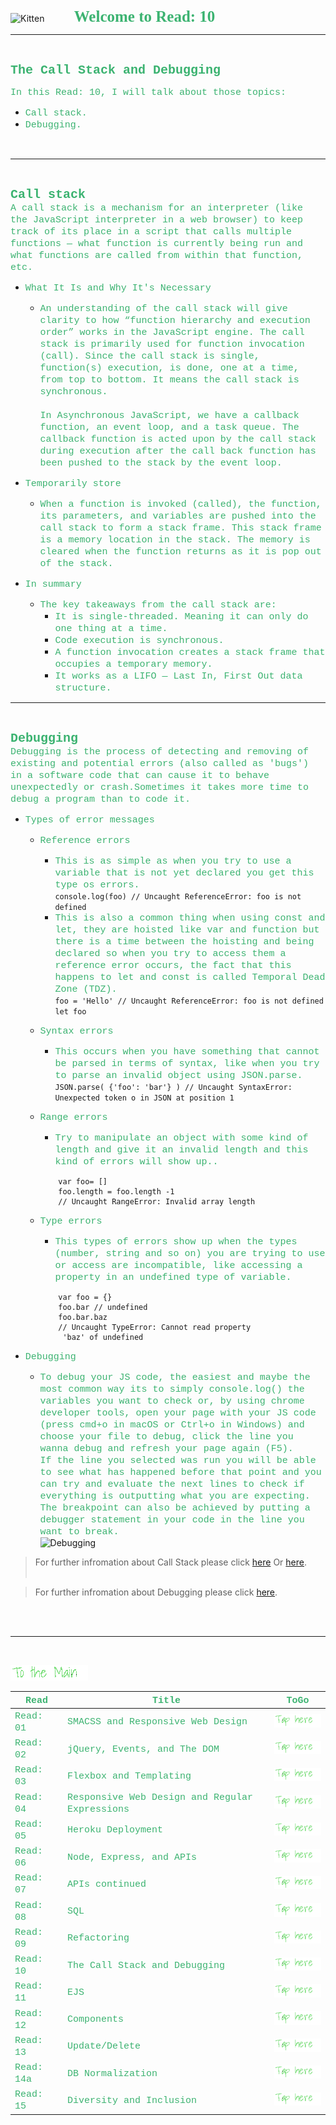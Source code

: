 <img src="https://asac.ltuc.com/wp-content/themes/asac/images/logo.png" alt="Kitten"
	title="LTUC-Abdul Aziz Al Ghurair School of Advanced Computing" width="200" />  &nbsp;&nbsp;&nbsp;&nbsp;&nbsp;&nbsp;&nbsp;&nbsp;&nbsp;&nbsp; <span style="font-family:Papyrus; font-size:25px;color:rgb(60, 179, 113)">**Welcome to Read: 10**</span>

---
<br>

<span style="font-family:Courier New; font-size:20px;color:rgb(60, 179, 113)"> **The Call Stack and Debugging** </span>


<span style="font-family:Courier New; font-size:15px;color:rgb(60, 179, 113)">In this Read: 10, I will talk about those topics: 
</span>
- <span style="font-family:Courier New; font-size:15px;color:rgb(60, 179, 113)">Call stack.
- <span style="font-family:Courier New; font-size:15px;color:rgb(60, 179, 113)">Debugging.
<br>

---
<br>

<span style="font-family:Courier New; font-size:20px;color:rgb(60, 179, 113)">**Call stack** </span><br>
<span style="font-family:Courier New; font-size:15px;color:rgb(60, 179, 113)">A call stack is a mechanism for an interpreter (like the JavaScript interpreter in a web browser) to keep track of its place in a script that calls multiple functions — what function is currently being run and what functions are called from within that function, etc.<br>
</span> 

- <span style="font-family:Courier New; font-size:15px;color:rgb(60, 179, 113)">What It Is and Why It's Necessary</span><br>


    - <span style="font-family:Courier New; font-size:15px;color:rgb(60, 179, 113)">An understanding of the call stack will give clarity to how “function hierarchy and execution order” works in the JavaScript engine. The call stack is primarily used for function invocation (call). Since the call stack is single, function(s) execution, is done, one at a time, from top to bottom. It means the call stack is synchronous. <br> <br>
    In Asynchronous JavaScript, we have a callback function, an event loop, and a task queue. The callback function is acted upon by the call stack during execution after the call back function has been pushed to the stack by the event loop.</span><br>

- <span style="font-family:Courier New; font-size:15px;color:rgb(60, 179, 113)">Temporarily store</span><br>


    - <span style="font-family:Courier New; font-size:15px;color:rgb(60, 179, 113)">When a function is invoked (called), the function, its parameters, and variables are pushed into the call stack to form a stack frame. This stack frame is a memory location in the stack. The memory is cleared when the function returns as it is pop out of the stack.</span><br>

- <span style="font-family:Courier New; font-size:15px;color:rgb(60, 179, 113)">In summary</span><br>

    - <span style="font-family:Courier New; font-size:15px;color:rgb(60, 179, 113)">The key takeaways from the call stack are:</span><br>
        - <span style="font-family:Courier New; font-size:15px;color:rgb(60, 179, 113)">It is single-threaded. Meaning it can only do one thing at a time.</span><br>
        - <span style="font-family:Courier New; font-size:15px;color:rgb(60, 179, 113)">Code execution is synchronous.</span><br>
        - <span style="font-family:Courier New; font-size:15px;color:rgb(60, 179, 113)">A function invocation creates a stack frame that occupies a temporary memory.</span><br>
        - <span style="font-family:Courier New; font-size:15px;color:rgb(60, 179, 113)">It works as a LIFO — Last In, First Out data structure.</span><br>        


---
<br>

<span style="font-family:Courier New; font-size:20px;color:rgb(60, 179, 113)">**Debugging** </span><br>
<span style="font-family:Courier New; font-size:15px;color:rgb(60, 179, 113)">Debugging is the process of detecting and removing of existing and potential errors (also called as 'bugs') in a software code that can cause it to behave unexpectedly or crash.Sometimes it takes more time to debug a program than to code it.<br>
</span> 

- <span style="font-family:Courier New; font-size:15px;color:rgb(60, 179, 113)">Types of error messages</span><br>


    - <span style="font-family:Courier New; font-size:15px;color:rgb(60, 179, 113)">Reference errors</span><br>
        - <span style="font-family:Courier New; font-size:15px;color:rgb(60, 179, 113)">This is as simple as when you try to use a variable that is not yet declared you get this type os errors.</span><br> 
        `console.log(foo) // Uncaught ReferenceError: foo is not defined `
        - <span style="font-family:Courier New; font-size:15px;color:rgb(60, 179, 113)">This is also a common thing when using const and let, they are hoisted like var and function but there is a time between the hoisting and being declared so when you try to access them a reference error occurs, the fact that this happens to let and const is called Temporal Dead Zone (TDZ).</span><br> 
        `foo = 'Hello' // Uncaught ReferenceError: foo is not defined let foo `

    - <span style="font-family:Courier New; font-size:15px;color:rgb(60, 179, 113)">Syntax errors</span><br>
        - <span style="font-family:Courier New; font-size:15px;color:rgb(60, 179, 113)">This occurs when you have something that cannot be parsed in terms of syntax, like when you try to parse an invalid object using JSON.parse.</span><br> 
        `JSON.parse( {'foo': 'bar'} ) // Uncaught SyntaxError: Unexpected token o in JSON at position 1 `


    - <span style="font-family:Courier New; font-size:15px;color:rgb(60, 179, 113)">Range errors</span><br>
        - <span style="font-family:Courier New; font-size:15px;color:rgb(60, 179, 113)">Try to manipulate an object with some kind of length and give it an invalid length and this kind of errors will show up..</span><br> 
        ```
            var foo= []
            foo.length = foo.length -1
            // Uncaught RangeError: Invalid array length
        ```
    - <span style="font-family:Courier New; font-size:15px;color:rgb(60, 179, 113)">Type errors</span><br>
        - <span style="font-family:Courier New; font-size:15px;color:rgb(60, 179, 113)">This types of errors show up when the types (number, string and so on) you are trying to use or access are incompatible, like accessing a property in an undefined type of variable.</span><br> 
        ```
            var foo = {}
            foo.bar // undefined
            foo.bar.baz 
            // Uncaught TypeError: Cannot read property
             'baz' of undefined
        ```

- <span style="font-family:Courier New; font-size:15px;color:rgb(60, 179, 113)">Debugging</span><br>


    - <span style="font-family:Courier New; font-size:15px;color:rgb(60, 179, 113)">To debug your JS code, the easiest and maybe the most common way its to simply console.log() the variables you want to check or, by using chrome developer tools, open your page with your JS code (press cmd+o in macOS or Ctrl+o in Windows) and choose your file to debug, click the line you wanna debug and refresh your page again (F5).<br> If the line you selected was run you will be able to see what has happened before that point and you can try and evaluate the next lines to check if everything is outputting what you are expecting.<br> The breakpoint can also be achieved by putting a debugger statement in your code in the line you want to break.</span><br>
    ![Debugging](https://miro.medium.com/max/625/1*ByuRUFwh_Nul0ZOOx4QVRg.png)




> For further infromation about Call Stack please click [here](https://developer.mozilla.org/en-US/docs/Glossary/Call_stack) Or [here](https://www.freecodecamp.org/news/understanding-the-javascript-call-stack-861e41ae61d4/). <br>  <br>

> For further infromation about Debugging please click [here](https://codeburst.io/javascript-error-messages-debugging-d23f84f0ae7c).
<br>

<br>

---
<br>

[<img src="assets/main.gif">](README)
<br>

| <span style="font-family:Courier New; font-size:15px;color:rgb(60, 179, 113)"> **Read** </span> |  <span style="font-family:Courier New; font-size:15px;color:rgb(60, 179, 113)"> **Title** </span>  |   <span style="font-family:Courier New; font-size:15px;color:rgb(60, 179, 113)"> **ToGo** </span>  |
| ----------- | ----------- | ----------- |
| <span style="font-family:Courier New; font-size:15px;color:rgb(60, 179, 113)"> Read: 01 </span>      | <span style="font-family:Courier New; font-size:15px;color:rgb(60, 179, 113)"> SMACSS and Responsive Web Design </span>       |[<img src="assets/taphere.gif">](class-01)|
| <span style="font-family:Courier New; font-size:15px;color:rgb(60, 179, 113)"> Read: 02 </span>      | <span style="font-family:Courier New; font-size:15px;color:rgb(60, 179, 113)"> jQuery, Events, and The DOM </span>       |[<img src="assets/taphere.gif">](class-02)|
| <span style="font-family:Courier New; font-size:15px;color:rgb(60, 179, 113)"> Read: 03 </span>      | <span style="font-family:Courier New; font-size:15px;color:rgb(60, 179, 113)"> Flexbox and Templating </span>       |[<img src="assets/taphere.gif">](class-03)|
| <span style="font-family:Courier New; font-size:15px;color:rgb(60, 179, 113)"> Read: 04 </span>      | <span style="font-family:Courier New; font-size:15px;color:rgb(60, 179, 113)"> Responsive Web Design and Regular Expressions </span>       |[<img src="assets/taphere.gif">](class-04)|
| <span style="font-family:Courier New; font-size:15px;color:rgb(60, 179, 113)"> Read: 05 </span>      | <span style="font-family:Courier New; font-size:15px;color:rgb(60, 179, 113)"> Heroku Deployment </span>       |[<img src="assets/taphere.gif">](class-05)|
| <span style="font-family:Courier New; font-size:15px;color:rgb(60, 179, 113)"> Read: 06 </span>      | <span style="font-family:Courier New; font-size:15px;color:rgb(60, 179, 113)"> Node, Express, and APIs </span>       |[<img src="assets/taphere.gif">](class-06)|
| <span style="font-family:Courier New; font-size:15px;color:rgb(60, 179, 113)"> Read: 07 </span>      | <span style="font-family:Courier New; font-size:15px;color:rgb(60, 179, 113)"> APIs continued </span>       |[<img src="assets/taphere.gif">](class-07)|
| <span style="font-family:Courier New; font-size:15px;color:rgb(60, 179, 113)"> Read: 08 </span>      | <span style="font-family:Courier New; font-size:15px;color:rgb(60, 179, 113)"> SQL </span>       |[<img src="assets/taphere.gif">](class-08)|
| <span style="font-family:Courier New; font-size:15px;color:rgb(60, 179, 113)"> Read: 09 </span>      | <span style="font-family:Courier New; font-size:15px;color:rgb(60, 179, 113)"> Refactoring </span>       |[<img src="assets/taphere.gif">](class-09)|
| <span style="font-family:Courier New; font-size:15px;color:rgb(60, 179, 113)"> Read: 10 </span>      | <span style="font-family:Courier New; font-size:15px;color:rgb(60, 179, 113)"> The Call Stack and Debugging </span>       |[<img src="assets/taphere.gif">](class-10)|
| <span style="font-family:Courier New; font-size:15px;color:rgb(60, 179, 113)"> Read: 11 </span>      | <span style="font-family:Courier New; font-size:15px;color:rgb(60, 179, 113)"> EJS </span>       |[<img src="assets/taphere.gif">](class-11)|
| <span style="font-family:Courier New; font-size:15px;color:rgb(60, 179, 113)"> Read: 12 </span>      | <span style="font-family:Courier New; font-size:15px;color:rgb(60, 179, 113)"> Components </span>       |[<img src="assets/taphere.gif">](class-12)|
| <span style="font-family:Courier New; font-size:15px;color:rgb(60, 179, 113)"> Read: 13 </span>      | <span style="font-family:Courier New; font-size:15px;color:rgb(60, 179, 113)"> Update/Delete </span>       |[<img src="assets/taphere.gif">](class-13)|
| <span style="font-family:Courier New; font-size:15px;color:rgb(60, 179, 113)"> Read: 14a </span>      | <span style="font-family:Courier New; font-size:15px;color:rgb(60, 179, 113)"> DB Normalization </span>       |[<img src="assets/taphere.gif">](class-14a)|
| <span style="font-family:Courier New; font-size:15px;color:rgb(60, 179, 113)"> Read: 15 </span>      | <span style="font-family:Courier New; font-size:15px;color:rgb(60, 179, 113)"> Diversity and Inclusion </span>       |[<img src="assets/taphere.gif">](class-15)|






